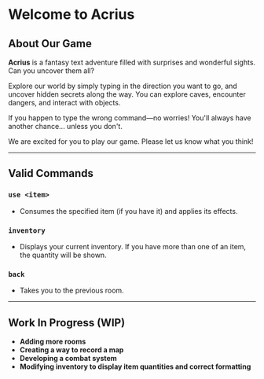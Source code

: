 # Welcome to **Acrius**

## About Our Game
**Acrius** is a fantasy text adventure filled with surprises and wonderful sights. Can you uncover them all?

Explore our world by simply typing in the direction you want to go, and uncover hidden secrets along the way. You can explore caves, encounter dangers, and interact with objects.

If you happen to type the wrong command—no worries! You'll always have another chance... unless you don't.

We are excited for you to play our game. Please let us know what you think!

---

## Valid Commands

### `use <item>`
- Consumes the specified item (if you have it) and applies its effects.

### `inventory`
- Displays your current inventory. If you have more than one of an item, the quantity will be shown.

### `back`
- Takes you to the previous room.

---

## Work In Progress (WIP)

- **Adding more rooms**
- **Creating a way to record a map**
- **Developing a combat system**
- **Modifying inventory to display item quantities and correct formatting**